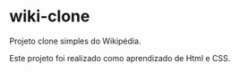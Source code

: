 # wiki-clone
Projeto clone simples do Wikipédia.

Este projeto foi realizado como aprendizado de Html e CSS.
